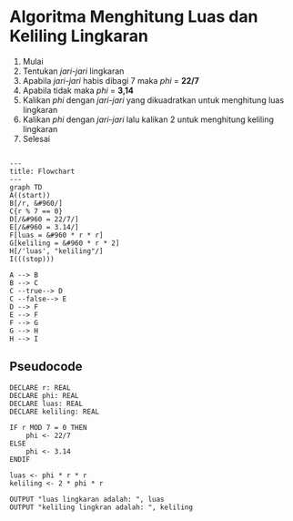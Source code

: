 # Algoritma Menghitung Luas dan Keliling Lingkaran

1. Mulai
2. Tentukan *jari-jari* lingkaran
3. Apabila *jari-jari* habis dibagi 7 maka $phi$ = **22/7**
4. Apabila tidak maka $phi$ = **3,14**
5. Kalikan $phi$ dengan *jari-jari* yang dikuadratkan untuk menghitung luas lingkaran
6. Kalikan $phi$ dengan *jari-jari* lalu kalikan 2 untuk menghitung keliling lingkaran
7. Selesai

```mermaid

---
title: Flowchart
---
graph TD
A((start))
B[/r, &#960/]
C{r % 7 == 0}
D[/&#960 = 22/7/]
E[/&#960 = 3.14/]
F[luas = &#960 * r * r]
G[keliling = &#960 * r * 2]
H[/'luas', "keliling"/]
I(((stop)))

A --> B
B --> C
C --true--> D
C --false--> E
D --> F
E --> F
F --> G
G --> H
H --> I

```
## Pseudocode

```
DECLARE r: REAL
DECLARE phi: REAL
DECLARE luas: REAL
DECLARE keliling: REAL

IF r MOD 7 = 0 THEN
    phi <- 22/7
ELSE
    phi <- 3.14
ENDIF

luas <- phi * r * r
keliling <- 2 * phi * r

OUTPUT "luas lingkaran adalah: ", luas
OUTPUT "keliling lingkran adalah: ", keliling

```